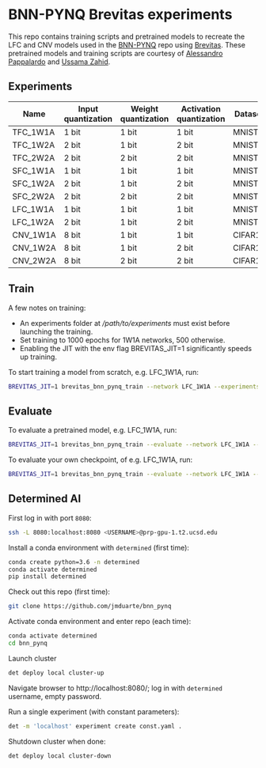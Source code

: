 # BNN-PYNQ Brevitas experiments

This repo contains training scripts and pretrained models to recreate the LFC and CNV models
used in the [BNN-PYNQ](https://github.com/Xilinx/BNN-PYNQ) repo using [Brevitas](https://github.com/Xilinx/brevitas).
These pretrained models and training scripts are courtesy of 
[Alessandro Pappalardo](https://github.com/volcacius) and [Ussama Zahid](https://github.com/ussamazahid96).

## Experiments

| Name     | Input quantization           | Weight quantization | Activation quantization | Dataset       | Top1 accuracy |
|----------|------------------------------|---------------------|-------------------------|---------------|---------------|
| TFC_1W1A | 1 bit                        | 1 bit               | 1 bit                   |  MNIST        |    93.17%     |
| TFC_1W2A | 2 bit                        | 1 bit               | 2 bit                   |  MNIST        |    94.79%     |
| TFC_2W2A | 2 bit                        | 2 bit               | 2 bit                   |  MNIST        |    96.60%     |
| SFC_1W1A | 1 bit                        | 1 bit               | 1 bit                   |  MNIST        |    97.81%     |
| SFC_1W2A | 2 bit                        | 1 bit               | 2 bit                   |  MNIST        |    98.31%     |
| SFC_2W2A | 2 bit                        | 2 bit               | 2 bit                   |  MNIST        |    98.66%     |
| LFC_1W1A | 1 bit                        | 1 bit               | 1 bit                   |  MNIST        |    98.88%     |
| LFC_1W2A | 2 bit                        | 1 bit               | 2 bit                   |  MNIST        |    98.99%     |
| CNV_1W1A | 8 bit                        | 1 bit               | 1 bit                   |  CIFAR10      |    84.22%     |
| CNV_1W2A | 8 bit                        | 1 bit               | 2 bit                   |  CIFAR10      |    87.80%     |
| CNV_2W2A | 8 bit                        | 2 bit               | 2 bit                   |  CIFAR10      |    89.03%     |

## Train

A few notes on training:
- An experiments folder at */path/to/experiments* must exist before launching the training.
- Set training to 1000 epochs for 1W1A networks, 500 otherwise. 
- Enabling the JIT with the env flag BREVITAS_JIT=1 significantly speeds up training.

To start training a model from scratch, e.g. LFC_1W1A, run:
 ```bash
BREVITAS_JIT=1 brevitas_bnn_pynq_train --network LFC_1W1A --experiments /path/to/experiments
 ```

## Evaluate

To evaluate a pretrained model, e.g. LFC_1W1A, run:
 ```bash
BREVITAS_JIT=1 brevitas_bnn_pynq_train --evaluate --network LFC_1W1A --pretrained
 ```

To evaluate your own checkpoint, of e.g. LFC_1W1A, run:
 ```bash
BREVITAS_JIT=1 brevitas_bnn_pynq_train --evaluate --network LFC_1W1A --resume /path/to/checkpoint.tar
 ```

## Determined AI

First log in with port `8080`:
```bash
ssh -L 8080:localhost:8080 <USERNAME>@prp-gpu-1.t2.ucsd.edu
```

Install a conda environment with `determined` (first time):
```bash
conda create python=3.6 -n determined
conda activate determined
pip install determined
```

Check out this repo (first time):
```bash
git clone https://github.com/jmduarte/bnn_pynq
```

Activate conda environment and enter repo (each time):
```bash
conda activate determined
cd bnn_pynq
```

Launch cluster
```bash
det deploy local cluster-up
```

Navigate browser to http://localhost:8080/; log in with `determined` username, empty password.

Run a single experiment (with constant parameters):
```bash
det -m 'localhost' experiment create const.yaml .
```

Shutdown cluster when done:
```bash
det deploy local cluster-down
```
